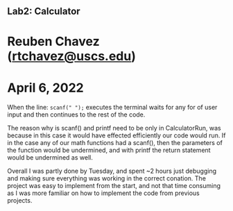 ## Lab2: Calculator

# Reuben Chavez (rtchavez@uscs.edu)

# April 6, 2022

When the line: `scanf(" ");` executes the terminal waits for any for of user input and then continues to the rest of the code.

The reason why is scanf() and printf need to be only in CalculatorRun, was because in this case it would have effected efficiently our code would run. If in the case any of our math functions had a scanf(), then the parameters of the function would be undermined, and with printf the return statement would be undermined as well.

Overall I was partly done by Tuesday, and spent ~2 hours just debugging and making sure everything was working in the correct conation. The project was easy to implement from the start, and not that time consuming as I was more familiar on how to implement the code from previous projects.
